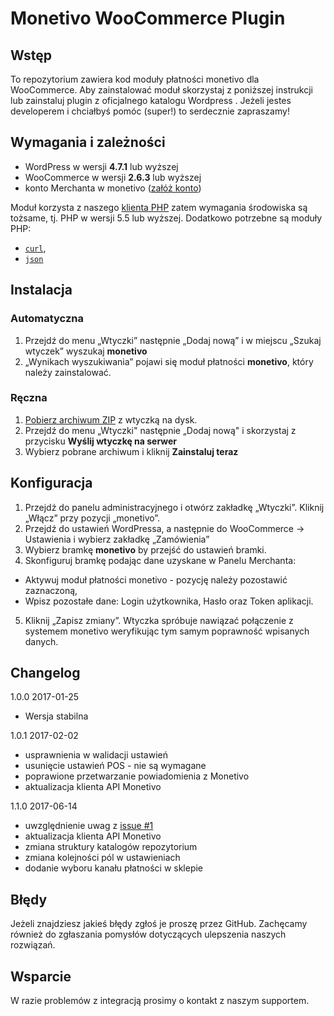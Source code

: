 # Monetivo WooCommerce Plugin

## Wstęp

To repozytorium zawiera kod moduły płatności monetivo dla WooCommerce. 
Aby zainstalować moduł skorzystaj z poniższej instrukcji lub zainstaluj plugin z oficjalnego katalogu Wordpress <url>.
Jeżeli jestes developerem i chciałbyś pomóc (super!) to serdecznie zapraszamy! 

## Wymagania i zależności

- WordPress w wersji **4.7.1** lub wyższej
- WooCommerce w wersji **2.6.3** lub wyższej
- konto Merchanta w monetivo ([załóż konto](https://merchant.monetivo.com/register))

Moduł korzysta z naszego [klienta PHP](https://github.com/monetivo/monetivo-php) zatem wymagania środowiska są tożsame, tj. PHP w wersji 5.5 lub wyższej.
Dodatkowo potrzebne są moduły PHP:
- [`curl`](https://secure.php.net/manual/en/book.curl.php),
- [`json`](https://secure.php.net/manual/en/book.json.php)

## Instalacja

### Automatyczna
1. Przejdź do menu „Wtyczki” następnie „Dodaj nową” i w miejscu „Szukaj wtyczek”  wyszukaj **monetivo**
2. „Wynikach wyszukiwania” pojawi się moduł płatności **monetivo**, który należy zainstalować.

### Ręczna
1. [Pobierz archiwum ZIP](https://merchant.monetivo.com/download/monetivo-woocommerce.zip) z wtyczką na dysk.
2. Przejdź do menu „Wtyczki" następnie „Dodaj nową" i skorzystaj z przycisku **Wyślij wtyczkę na serwer**
3. Wybierz pobrane archiwum i kliknij **Zainstaluj teraz**

## Konfiguracja
1.	Przejdź do panelu administracyjnego i otwórz zakładkę „Wtyczki”. Kliknij „Włącz” przy pozycji „monetivo”.
2.	Przejdź do ustawień WordPressa, a następnie do WooCommerce -> Ustawienia i wybierz  zakładkę „Zamówienia”
3. Wybierz bramkę **monetivo** by przejść do ustawień bramki.
4.	Skonfiguruj bramkę podając dane uzyskane w Panelu Merchanta:
   - Aktywuj moduł płatności monetivo - pozycję należy pozostawić zaznaczoną,
   - Wpisz pozostałe dane: Login użytkownika, Hasło oraz Token aplikacji.
5.   Kliknij „Zapisz zmiany”. Wtyczka spróbuje nawiązać połączenie z systemem monetivo weryfikując tym samym poprawność wpisanych danych.

## Changelog

1.0.0 2017-01-25

- Wersja stabilna

1.0.1 2017-02-02
- usprawnienia w walidacji ustawień
- usunięcie ustawień POS - nie są wymagane
- poprawione przetwarzanie powiadomienia z Monetivo
- aktualizacja klienta API Monetivo

1.1.0 2017-06-14
- uwzględnienie uwag z [issue #1](https://github.com/monetivo/monetivo-woocommerce/issues/1)
- aktualizacja klienta API Monetivo
- zmiana struktury katalogów repozytorium
- zmiana kolejności pól w ustawieniach
- dodanie wyboru kanału płatności w sklepie

## Błędy

Jeżeli znajdziesz jakieś błędy zgłoś je proszę przez GitHub. Zachęcamy również do zgłaszania pomysłów dotyczących ulepszenia naszych rozwiązań.

## Wsparcie
W razie problemów z integracją prosimy o kontakt z naszym supportem. 